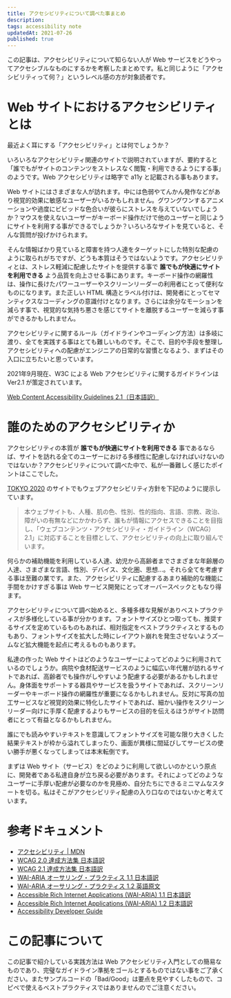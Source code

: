 ```yaml
---
title: アクセシビリティについて調べた事まとめ
description: 
tags: accessibility note
updatedAt: 2021-07-26
published: true
---
```


この記事は、アクセシビリティについて知らない人が Web サービスをどうやってアクセシブルなものにするかを考察したまとめです。私と同じように「アクセシビリティって何？」というレベル感の方が対象読者です。

# Web サイトにおけるアクセシビリティとは

最近よく耳にする「アクセシビリティ」とは何でしょうか？

いろいろなアクセシビリティ関連のサイトで説明されていますが、要約すると「誰でもがサイトのコンテンツをストレスなく閲覧・利用できるようにする事」のようです。Web アクセシビリティは略字で a11y と記載される事もあります。

Web サイトにはさまざまな人が訪れます。中には色弱やてんかん発作などがあり視覚的効果に敏感なユーザーがいるかもしれません。グワングワンするアニメーションや過度にビビッドな色合いが彼らにストレスを与えていないでしょうか？マウスを使えないユーザーがキーボード操作だけで他のユーザーと同じようにサイトを利用する事ができるでしょうか？いろいろなサイトを見ていると、そんな質問が投げかけられます。

そんな情報ばかり見ていると障害を持つ人達をターゲットにした特別な配慮のように取られがちですが、どうも本質はそうではないようです。アクセシビリティとは、ストレス軽減に配慮したサイトを提供する事で **誰でもが快適にサイトを利用できる** よう品質を向上させる事にあります。キーボード操作の網羅性は、操作に長けたパワーユーザーやスクリーンリーダーの利用者にとって便利なものになります。また正しい HTML 構造とラベル付けは、開発者にとってセマンティクスなコーディングの意識付けとなります。さらには余分なモーションを減らす事で、視覚的な気持ち悪さを感じてサイトを離脱するユーザーを減らす事ができるかもしれません。

アクセシビリティに関するルール（ガイドラインやコーディング方法）は多岐に渡り、全てを実践する事はとても難しいものです。そこで、目的や手段を整理しアクセシビリティへの配慮がエンジニアの日常的な習慣となるよう、まずはその入口に立ちたいと思っています。

2021年9月現在、W3C による Web アクセシビリティに関するガイドラインは Ver2.1 が策定されています。

[Web Content Accessibility Guidelines 2.1（日本語訳）](https://waic.jp/docs/WCAG21/)

# 誰のためのアクセシビリティか

アクセシビリティの本質が **誰でもが快適にサイトを利用できる** 事であるならば、サイトを訪れる全てのユーザーにおける多様性に配慮しなければいけないのではないか？アクセシビリティについて調べた中で、私が一番難しく感じたポイントはここでした。

[TOKYO 2020](https://olympics.com/tokyo-2020/ja/utilities/web-accessibility) のサイトでもウェブアクセシビリティ方針を下記のように提示しています。

> 本ウェブサイトも、人種、肌の色、性別、性的指向、言語、宗教、政治、障がいの有無などにかかわらず、誰もが情報にアクセスできることを目指し、「ウェブコンテンツ・アクセシビリティ・ガイドライン（WCAG）2.1」に対応することを目標として、アクセシビリティの向上に取り組んでいます。

何らかの補助機能を利用している人達、幼児から高齢者までさまざまな年齢層の人達、さまざまな言語、性別、デバイス、文化圏、思想...。それら全てを考慮する事は至難の業です。また、アクセシビリティに配慮するあまり補助的な機能に手間をかけすぎる事は Web サービス開発にとってオーバースペックともなり得ます。

アクセシビリティについて調べ始めると、多種多様な見解がありベストプラクティスが多様化している事が分かります。フォントサイズひとつ取っても、推奨するサイズを定めているものもあれば、相対指定をベストプラクティスとするものもあり、フォントサイズを拡大した時にレイアウト崩れを発生させないようズームなど拡大機能を起点に考えるものもあります。

私達の作った Web サイトはどのようなユーザーによってどのように利用されているのでしょうか。病院や食材配送サービスのように幅広い年代層が訪れるサイトであれば、高齢者でも操作がしやすいよう配慮する必要があるかもしれません。身体面をサポートする器具やサービスを扱うサイトであれば、スクリーンリーダーやキーボード操作の網羅性が重要になるかもしれません。反対に写真の加工サービスなど視覚的効果に特化したサイトであれば、細かい操作をスクリーンリーダー向けに手厚く配慮するよりもサービスの目的を伝えるほうがサイト訪問者にとって有益となるかもしれません。

誰にでも読みやすいテキストを意識してフォントサイズを可能な限り大きくした結果テキストが枠から溢れてしまったり、画面が異様に間延びしてサービスの使い勝手が悪くなってしまっては本末転倒です。

まずは Web サイト（サービス）をどのように利用して欲しいのかという原点に、開発者である私達自身が立ち戻る必要があります。それによってどのようなユーザーに手厚い配慮が必要なのかを見極め、自分たちにできるミニマムなスタートを切る。私はそこがアクセシビリティ配慮の入り口なのではないかと考えています。

# 参考ドキュメント

- [アクセシビリティ \| MDN](https://developer.mozilla.org/ja/docs/Web/Accessibility)
- [WCAG 2.0 達成方法集 日本語訳](https://waic.jp/docs/WCAG-TECHS/Overview.html)
- [WCAG 2.1 達成方法集 日本語訳](https://waic.jp/docs/WCAG21/Techniques/)
- [WAI-ARIA オーサリング・プラクティス 1.1 日本語訳](https://waic.jp/docs/2019/NOTE-wai-aria-practices-1.1-20190207/)
- [WAI-ARIA オーサリング・プラクティス 1.2 英語原文](https://www.w3.org/TR/wai-aria-practices-1.2/)
- [Accessible Rich Internet Applications \(WAI\-ARIA\) 1\.1 日本語訳](https://momdo.github.io/wai-aria-1.1/)
- [Accessible Rich Internet Applications \(WAI\-ARIA\) 1\.2 日本語訳](https://momdo.github.io/wai-aria-1.2/)
- [Accessibility Developer Guide](https://www.accessibility-developer-guide.com/)

# この記事について

この記事で紹介している実践方法は Web アクセシビリティ入門としての簡易なものであり、完璧なガイドライン準拠をゴールとするものではない事をご了承ください。またサンプルコードの「Bad/Good」は要点を見やすくしたもので、コピペで使えるベストプラクティスではありませんのでご注意ください。

